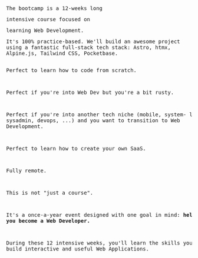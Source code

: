 <div class = "text-xl leading-8 semi-bold mb-10">
<pre>The bootcamp is a 12-weeks long </pre>
<pre>intensive course focused on</pre>
<pre>learning Web Development.</pre>
</div>
<pre>
It's 100% practice-based. We'll build an awesome project 
using a fantastic full-stack tech stack: Astro, htmx, 
Alpine.js, Tailwind CSS, Pocketbase.

Perfect to learn how to code from scratch.

Perfect if you're into Web Dev but you're a bit rusty.

Perfect if you're into another tech niche (mobile, system-
level, sysadmin, devops, ...) and you want to transition to 
Web Development.

Perfect to learn how to create your own SaaS.

Fully remote.

This is not "just a course".

It's a once-a-year event designed with one goal in mind: 
**help you become a Web Developer.**


During these 12 intensive weeks, you'll learn the skills you 
need to build interactive and useful Web Applications.
</pre>